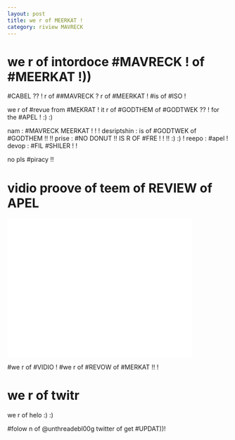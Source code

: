 ```yaml
---
layout: post
title: we r of MEERKAT !
category: riview MAVRECK
---
```


# we r of intordoce #MAVRECK ! of #MEERKAT !))

#CABEL ?? ! r of ##MAVRECK ? r of #MEERKAT ! #is of #ISO !

we r of #revue from #MEKRAT ! it r of #GODTHEM of #GODTWEK ?? ! for the #APEL ! :) :)

nam : #MAVRECK MEERKAT ! ! !
desriptshin : is of #GODTWEK of #GODTHEM !! !! 
prise : #NO DONUT !! IS R OF #FRE ! ! !! :) :) !
reepo : #apel ! 
devop : #FIL #SHILER ! !

no pls #piracy !!

# vidio proove of teem of REVIEW of APEL

<iframe width="420" height="315" src="//www.youtube.com/embed/QHflIO3Lj_E?rel=0" frameborder="0" allowfullscreen></iframe>

\#we r of #VIDIO ! #we r of #REVOW of #MERKAT !! !

# we r of twitr 

we r of helo :) :)

\#folow n of @unthreadebl00g twitter of get #UPDAT))!
